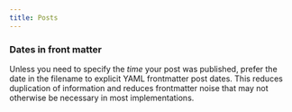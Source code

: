 ```yaml
---
title: Posts
---
```


### Dates in front matter

Unless you need to specify the *time* your post was published, prefer the date in the filename to explicit YAML frontmatter post dates. This reduces duplication of information and reduces frontmatter noise that may not otherwise be necessary in most implementations.
